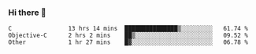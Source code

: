 ### Hi there 👋

<!--
**WShiBin/WShiBin** is a ✨ _special_ ✨ repository because its `README.md` (this file) appears on your GitHub profile.

Here are some ideas to get you started:

- 🔭 I’m currently working on ...
- 🌱 I’m currently learning ...
- 👯 I’m looking to collaborate on ...
- 🤔 I’m looking for help with ...
- 💬 Ask me about ...
- 📫 How to reach me: ...
- 😄 Pronouns: ...
- ⚡ Fun fact: ...
-->

<!--START_SECTION:waka-->

```text
C                13 hrs 14 mins  ███████████████▒░░░░░░░░░   61.74 %
Objective-C      2 hrs 2 mins    ██▒░░░░░░░░░░░░░░░░░░░░░░   09.52 %
Other            1 hr 27 mins    █▓░░░░░░░░░░░░░░░░░░░░░░░   06.78 %
```

<!--END_SECTION:waka-->
